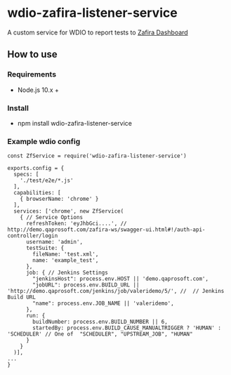 # wdio-zafira-listener-service
A custom service for WDIO to report tests to [Zafira Dashboard](http://demo.qaprosoft.com/zafira/)

## How to use
### Requirements

- Node.js 10.x +

### Install

- npm install wdio-zafira-listener-service

### Example wdio config

```
const ZfService = require('wdio-zafira-listener-service')

exports.config = {
  specs: [
    './test/e2e/*.js'
  ],
  capabilities: [
    { browserName: 'chrome' }
  ],
  services: ['chrome', new ZfService(
    { // Service Options
      refreshToken: 'eyJhbGci....', // http://demo.qaprosoft.com/zafira-ws/swagger-ui.html#!/auth-api-controller/login
      username: 'admin',
      testSuite: {
        fileName: 'test.xml',
        name: 'example_test',
      },
      job: { // Jenkins Settings
        "jenkinsHost": process.env.HOST || 'demo.qaprosoft.com',
        "jobURL": process.env.BUILD_URL || 'http://demo.qaprosoft.com/jenkins/job/valeridemo/5/', //  // Jenkins Build URL
        "name": process.env.JOB_NAME || 'valeridemo',
      },
      run: {
        buildNumber: process.env.BUILD_NUMBER || 6,
        startedBy: process.env.BUILD_CAUSE_MANUALTRIGGER ? 'HUMAN' : 'SCHEDULER' // One of  "SCHEDULER", "UPSTREAM_JOB", "HUMAN"
      }
    }
  )],
...
}


```
